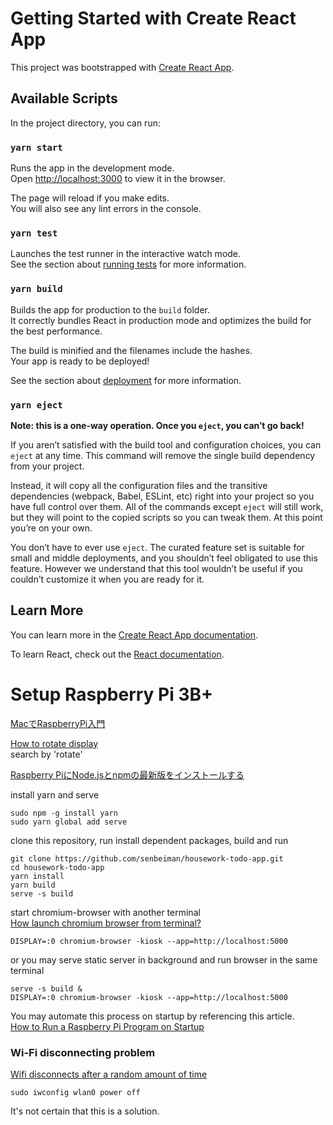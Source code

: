 # Getting Started with Create React App

This project was bootstrapped with [Create React App](https://github.com/facebook/create-react-app).

## Available Scripts

In the project directory, you can run:

### `yarn start`

Runs the app in the development mode.\
Open [http://localhost:3000](http://localhost:3000) to view it in the browser.

The page will reload if you make edits.\
You will also see any lint errors in the console.

### `yarn test`

Launches the test runner in the interactive watch mode.\
See the section about [running tests](https://facebook.github.io/create-react-app/docs/running-tests) for more information.

### `yarn build`

Builds the app for production to the `build` folder.\
It correctly bundles React in production mode and optimizes the build for the best performance.

The build is minified and the filenames include the hashes.\
Your app is ready to be deployed!

See the section about [deployment](https://facebook.github.io/create-react-app/docs/deployment) for more information.

### `yarn eject`

**Note: this is a one-way operation. Once you `eject`, you can’t go back!**

If you aren’t satisfied with the build tool and configuration choices, you can `eject` at any time. This command will remove the single build dependency from your project.

Instead, it will copy all the configuration files and the transitive dependencies (webpack, Babel, ESLint, etc) right into your project so you have full control over them. All of the commands except `eject` will still work, but they will point to the copied scripts so you can tweak them. At this point you’re on your own.

You don’t have to ever use `eject`. The curated feature set is suitable for small and middle deployments, and you shouldn’t feel obligated to use this feature. However we understand that this tool wouldn’t be useful if you couldn’t customize it when you are ready for it.

## Learn More

You can learn more in the [Create React App documentation](https://facebook.github.io/create-react-app/docs/getting-started).

To learn React, check out the [React documentation](https://reactjs.org/).

# Setup Raspberry Pi 3B+
[MacでRaspberryPi入門](https://qiita.com/shippokun/items/9070fc58f69d8c063e44)

[How to rotate display](https://www.amazon.com/ask/questions/asin/B01GDMDFZA/5/ref=ask_ql_psf_ql_hza?sort=SUBMIT_DATE&isAnswered=true)  
search by 'rotate'

[Raspberry PiにNode.jsとnpmの最新版をインストールする](https://qiita.com/mascii/items/77c685df65c4cbca9315)

install yarn and serve
```
sudo npm -g install yarn
sudo yarn global add serve
```
clone this repository, run install dependent packages, build and run
```
git clone https://github.com/senbeiman/housework-todo-app.git
cd housework-todo-app
yarn install
yarn build
serve -s build
```
start chromium-browser with another terminal  
[How launch chromium browser from terminal?](https://www.raspberrypi.org/forums/viewtopic.php?t=189006)
```
DISPLAY=:0 chromium-browser -kiosk --app=http://localhost:5000
```
or you may serve static server in background and run browser in the same terminal
```
serve -s build &
DISPLAY=:0 chromium-browser -kiosk --app=http://localhost:5000
```
You may automate this process on startup by referencing this article.  
[How to Run a Raspberry Pi Program on Startup](https://learn.sparkfun.com/tutorials/how-to-run-a-raspberry-pi-program-on-startup/all)
### Wi-Fi disconnecting problem
[Wifi disconnects after a random amount of time](https://www.raspberrypi.org/forums/viewtopic.php?t=25854)  
```
sudo iwconfig wlan0 power off
```
It's not certain that this is a solution.